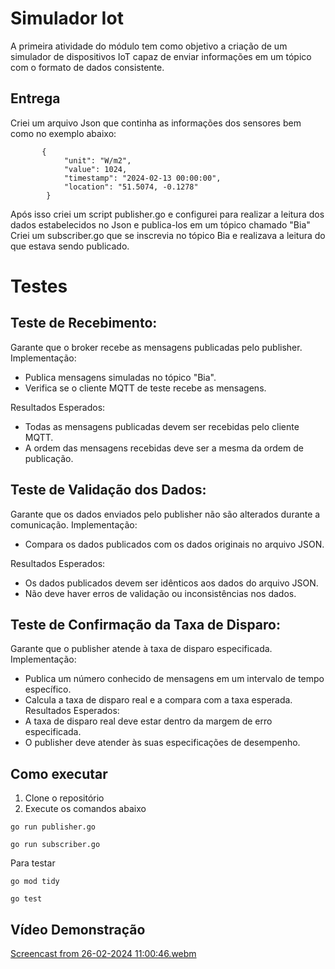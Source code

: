 # Simulador Iot
A primeira atividade do módulo tem como objetivo a criação de um simulador de dispositivos IoT capaz de enviar informações em um tópico com o formato de dados consistente.

## Entrega
Criei um arquivo Json que continha as informações dos sensores bem como no exemplo abaixo:
```
       {
            "unit": "W/m2",
            "value": 1024,
            "timestamp": "2024-02-13 00:00:00",
            "location": "51.5074, -0.1278"  
        }
```
Após isso criei um script publisher.go e configurei para realizar a leitura dos dados estabelecidos no Json e publica-los em um tópico chamado "Bia"
Criei um subscriber.go que se inscrevia no tópico Bia e realizava a leitura do que estava sendo publicado.
# Testes

## Teste de Recebimento:
Garante que o broker recebe as mensagens publicadas pelo publisher.
Implementação:
- Publica mensagens simuladas no tópico "Bia".
- Verifica se o cliente MQTT de teste recebe as mensagens.

Resultados Esperados:
- Todas as mensagens publicadas devem ser recebidas pelo cliente MQTT.
- A ordem das mensagens recebidas deve ser a mesma da ordem de publicação.

## Teste de Validação dos Dados:
Garante que os dados enviados pelo publisher não são alterados durante a comunicação.
Implementação:
- Compara os dados publicados com os dados originais no arquivo JSON.

Resultados Esperados:
- Os dados publicados devem ser idênticos aos dados do arquivo JSON.
- Não deve haver erros de validação ou inconsistências nos dados.

## Teste de Confirmação da Taxa de Disparo:
Garante que o publisher atende à taxa de disparo especificada.
Implementação:
- Publica um número conhecido de mensagens em um intervalo de tempo específico.
- Calcula a taxa de disparo real e a compara com a taxa esperada.
Resultados Esperados:
- A taxa de disparo real deve estar dentro da margem de erro especificada.
- O publisher deve atender às suas especificações de desempenho.
## Como executar 
1) Clone o repositório
2) Execute os comandos abaixo
```
go run publisher.go
```
```
go run subscriber.go
```
Para testar
```
go mod tidy
```
```
go test
```

## Vídeo Demonstração
[Screencast from 26-02-2024 11:00:46.webm](https://github.com/Bianca-Cassemiro/modulo-9/assets/99203402/d185830d-4fb7-497f-9d55-a431907167cd)


